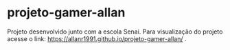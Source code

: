 # projeto-gamer-allan
Projeto desenvolvido junto com a escola Senai.
Para visualização do projeto acesse o link: https://allanr1991.github.io/projeto-gamer-allan/ .
